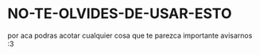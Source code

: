 # NO-TE-OLVIDES-DE-USAR-ESTO
por aca podras acotar cualquier cosa que te parezca importante avisarnos :3
